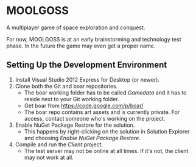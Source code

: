 MOOLGOSS
===

A multiplayer game of space exploration and conquest.

For now, MOOLGOSS is at an early brainstorming and technology test phase.
In the future the game may even get a proper name.

Setting Up the Development Environment
---
1. Install Visual Studio 2012 Express for Desktop (or newer).
2. Clone both the Git and boar repositories.
    - The boar working folder has to be called *Gamedata* and it has to reside next to your Git working folder.
    - Get boar from <https://code.google.com/p/boar/>
    - The boar repo contains art assets and is currently private. For access, contact someone who's working on the project.
3. Enable NuGet Package Restore for the solution.
    - This happens by right-clicking on the solution in Solution Explorer and choosing *Enable NuGet Package Restore*.
4. Compile and run the *Client* project.
    - The test server may not be online at all times. If it's not, the client may not work at all.
